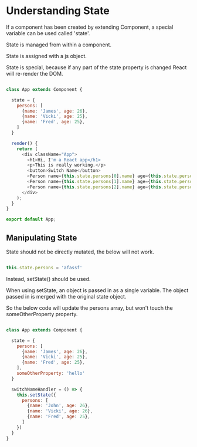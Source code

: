 # Understanding State

If a component has been created by extending Component, a special variable can be used called 'state'.

State is managed from within a component.

State is assigned with a js object.

State is special, because if any part of the state property is changed React will re-render the DOM.

``` js

class App extends Component {

  state = {
    persons: [
      {name: 'James', age: 26},
      {name: 'Vicki', age: 25},
      {name: 'Fred', age: 25},
    ] 
  }

  render() {
    return (
      <div className="App">
        <h1>Hi, I'm a React app</h1>
        <p>This is really working.</p>
        <button>Switch Name</button>
        <Person name={this.state.persons[0].name} age={this.state.persons[0].age}/>
        <Person name={this.state.persons[1].name} age={this.state.persons[1].age}/>
        <Person name={this.state.persons[2].name} age={this.state.persons[2].age}>My hobbies: fishing</Person>
      </div>
    );
  }
}

export default App;

```

## Manipulating State

State should not be directly mutated, the below will not work.

``` js

this.state.persons = 'afassf'

```

Instead, setState() should be used.

When using setState, an object is passed in as a single variable. The object passed in is merged with the original state object. 

So the below code will update the persons array, but won't touch the someOtherProperty property.

``` js

class App extends Component {

  state = {
    persons: [
      {name: 'James', age: 26},
      {name: 'Vicki', age: 25},
      {name: 'Fred', age: 25},
    ],
    someOtherProperty: 'hello'
  }

  switchNameHandler = () => {
    this.setState({
      persons: [
        {name: 'John', age: 26},
        {name: 'Vicki', age: 26},
        {name: 'Fred', age: 25},
      ]
    })
  }
}

```
